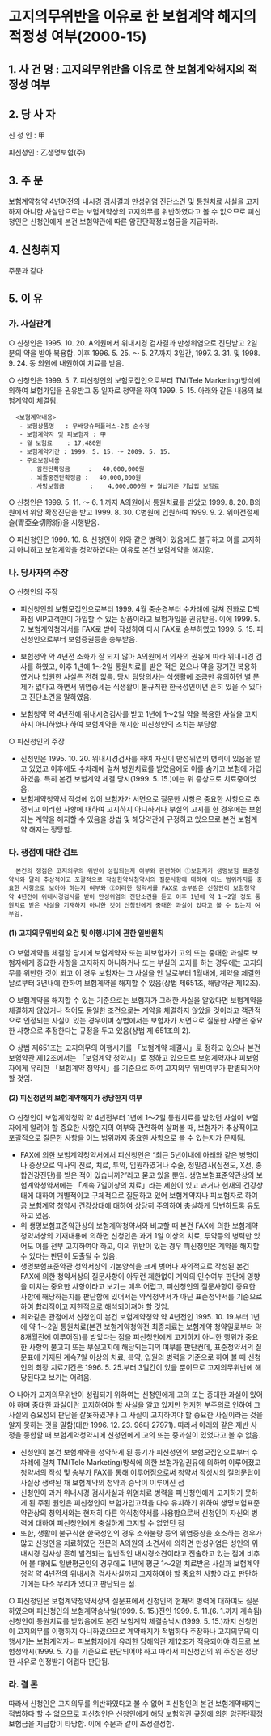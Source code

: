 # 고지의무위반을 이유로 한 보험계약 해지의 적정성 여부(2000-15)

## 1. 사 건 명 : 고지의무위반을 이유로 한 보험계약해지의 적정성 여부
## 2. 당 사 자

신 청 인 : 甲

피신청인 : 乙생명보험(주)

## 3. 주    문
보험계약청약 4년여전의 내시경 검사결과 만성위염 진단소견 및 통원치료 사실을 고지하지 아니한 사실만으로는 보험계약상의 고지의무를 위반하였다고 볼 수 없으므로 피신청인은 신청인에게 본건 보험약관에 따른 암진단확정보험금을 지급하라.

## 4. 신청취지
주문과 같다.

## 5. 이   유
### 가. 사실관계
○ 신청인은 1995. 10. 20. A의원에서 위내시경 검사결과 만성위염으로 진단받고 2일분의 약을 받아 복용함. 이후 1996. 5. 25. ～ 5. 27.까지 3일간, 1997. 3. 31. 및 1998. 9. 24. 동 의원에 내원하여 치료를 받음.

○ 신청인은 1999. 5. 7. 피신청인의 보험모집인으로부터 TM(Tele Marketing)방식에 의하여 보험가입을 권유받고 동 일자로 청약을 하여 1999. 5. 15. 아래와 같은 내용의 보험계약이 체결됨.

      <보험계약내용>
       - 보험상품명   : 무배당슈퍼플러스-2종 순수형
       - 보험계약자 및 피보험자 : 甲
       - 월 보험료    : 17,480원
       - 보험계약기간 : 1999. 5. 15. ～ 2009. 5. 15.
       - 주요보장내용
          ․ 암진단확정금     :   40,000,000원
          ․ 뇌졸중진단확정금 :   40,000,000원
          ․ 사망보험금       :    4,000,000원 + 월납기준 기납입 보험료

○ 신청인은 1999. 5. 11. ～ 6. 1.까지 A의원에서 통원치료를 받았고 1999. 8. 20. B의원에서 위암 확정진단을 받고 1999. 8. 30. C병원에 입원하여 1999. 9. 2. 위아전절제술(胃亞全切除術)을 시행받음.

○ 피신청인은 1999. 10. 6. 신청인이 위와 같은 병력이 있음에도 불구하고 이를 고지하지 아니하고 보험계약을 청약하였다는 이유로 본건 보험계약을 해지함.
 
### 나. 당사자의 주장
  ○ 신청인의 주장
  - 피신청인의 보험모집인으로부터 1999. 4월 중순경부터 수차례에 걸쳐 전화로 D백화점 VIP고객만이 가입할 수 있는 상품이라고  보험가입을 권유받음. 이에 1999. 5. 7. 보험계약청약서를 FAX로 받아 작성하여 다시 FAX로 송부하였고 1999. 5. 15. 피신청인으로부터 보험증권등을 송부받음.

  - 보험청약 약 4년전 소화가 잘 되지 않아 A의원에서 의사의 권유에 따라 위내시경 검사를 하였고, 이후 1년에 1～2일 통원치료를 받은 적은 있으나 약을 장기간 복용하였거나 입원한 사실은 전혀 없음. 당시 담당의사는 식생활에 조금만 유의하면 별 문제가 없다고 하면서 위염증세는 식생활이 불규칙한 한국성인이면 흔히 있을 수 있다고 진단소견을 말하였음.
  - 보험청약 약 4년전에 위내시경검사를 받고 1년에 1～2일 약을 복용한 사실을 고지하지 아니하였다 하여 보험계약을 해지한 피신청인의 조치는 부당함.

○ 피신청인의 주장
  - 신청인은 1995. 10. 20. 위내시경검사를 하여 자신이 만성위염의 병력이 있음을 알고 있었고 이후에도 수차례에 걸쳐 병원치료를 받았음에도 이를 숨기고 보험에 가입하였음. 특히 본건 보험계약 체결 당시(1999. 5. 15.)에는 위 증상으로 치료중이었음. 
  - 보험계약청약서 작성에 있어 보험자가 서면으로 질문한 사항은 중요한 사항으로 추정되고 이러한 사항에 대하여 고지하지 아니하거나 부실의 고지를 한 경우에는 보험자는 계약을 해지할 수 있음을 상법 및 해당약관에 규정하고 있으므로 본건 보험계약 해지는 정당함.

### 다. 쟁점에 대한 검토
      본건의 쟁점은 고지의무의 위반이 성립되는지 여부와 관련하여 ①보험자가 생명보험 표준청약서와 달리 추상적이고 포괄적으로 작성한약식청약서의 질문사항에 대하여 어느 범위까지를 중요한 사항으로 보아야 하는지 여부와 ②이러한 청약서를 FAX로 송부받은 신청인이 보험청약 약 4년전에 위내시경검사를 받아 만성위염의 진단소견을 듣고 이후 1년에 약 1～2일 정도 통원치료 받은 사실을 기재하지 아니한 것이 신청인에게 중대한 과실이 있다고 볼 수 있는지 여부임.
#### (1) 고지의무위반의 요건 및 이행시기에 관한 일반원칙
 ○ 보험계약을 체결할 당시에 보험계약자 또는 피보험자가 고의 또는 중대한 과실로 보험자에게 중요한 사항을 고지하지 아니하거나 또는 부실의 고지를 하는 경우에는 고지의무를 위반한 것이 되고 이 경우 보험자는 그 사실을 안 날로부터 1월내에, 계약을 체결한 날로부터 3년내에 한하여 보험계약을 해지할 수 있음(상법 제651조, 해당약관 제12조).
 
 ○ 보험계약을 해지할 수 있는 기준으로는 보험자가 그러한 사실을 알았다면 보험계약을 체결하지 않았거나 적어도 동일한 조건으로는 계약을 체결하지 않았을 것이라고 객관적으로 인정되는 사실이 있는 경우이며 상법에서는 보험자가 서면으로 질문한 사항은 중요한 사항으로 추정한다는 규정을 두고 있음(상법 제 651조의 2).
 
 ○ 상법 제651조는 고지의무의 이행시기를 「보험계약 체결시」로 정하고 있으나 본건 보험약관 제12조에서는 「보험계약 청약시」로 정하고 있으므로 보험계약자나 피보험자에게 유리한 「보험계약 청약시」를 기준으로 하여 고지의무 위반여부가 판별되어야 할 것임.
#### (2) 피신청인의 보험계약해지가 정당한지 여부
○ 신청인이 보험계약청약 약 4년전부터 1년에 1～2일 통원치료를 받았던 사실이 보험자에게 알려야 할 중요한 사항인지의 여부와 관련하여 살펴볼 때, 보험자가 추상적이고 포괄적으로 질문한 사항을 어느 범위까지 중요한 사항으로 볼 수 있는지가 문제됨.
-   FAX에 의한 보험계약청약서에서 피신청인은 “최근 5년이내에 아래와 같은 병명이나 증상으로 의사의 진료, 치료, 투약, 입원하였거나 수술, 정밀검사(심전도, X선, 종합건강진단)를 받은 적이 있습니까?”라고 묻고 있을 뿐임. 생명보험표준약관상의 보험계약청약서에는 「계속 7일이상의 치료」라는 제한이 있고 과거나 현재의 건강상태에 대하여 개별적이고 구체적으로 질문하고 있어 보험계약자나 피보험자로 하여금 보험계약 청약시 건강상태에 대하여 상당히 주의하여 충실하게 답변하도록 유도하고 있음. 
-  위 생명보험표준약관상의 보험계약청약서와 비교할 때 본건 FAX에 의한 보험계약청약서상의 기재내용에 의하면 신청인은 과거 1일 이상의 치료, 투약등의 병력만 있어도 이를 전부 고지하여야 하고, 이의 위반이 있는 경우 피신청인은 계약을 해지할 수 있다는 판단이 도출될 수 있음.
-  생명보험표준약관 청약서상의 기본양식을 크게 벗어나 자의적으로 작성된 본건 FAX에 의한 청약서상의 질문사항이 아무런 제한없이 계약의 인수여부 판단에 영향을 미치는 중요한 사항이라고 보기는 매우 어렵고, 피신청인의 질문사항이 중요한 사항에 해당하는지를 판단함에 있어서는 약식청약서가 아닌 표준청약서를 기준으로 하여 합리적이고 제한적으로 해석되어져야 할 것임. 
 - 위와같은 관점에서 신청인이 본건 보험계약청약 약 4년전인 1995. 10. 19.부터 1년에 약 1～2일 통원치료(본건 보험계약청약전 최종치료는 보험계약 청약일로부터 약 8개월전에 이루어짐)를 받았다는 점을 피신청인에게 고지하지 아니한 행위가 중요한 사항의 불고지 또는 부실고지에 해당되는지의 여부를 판단컨데, 표준청약서의 질문표에 기재된 계속7일 이상의 치료, 복약, 입원의 병력을 기준으로 하여 볼 때 신청인의 최장 치료기간은 1996. 5. 25.부터 3일간이 있을 뿐이므로 고지의무위반에 해당된다고 보기는 어려움. 

○ 나아가 고지의무위반이 성립되기 위하여는 신청인에게 고의 또는 중대한 과실이 있어야 하며 중대한 과실이란 고지하여야 할 사실을 알고 있지만 현저한 부주의로 인하여 그 사실의 중요성의 판단을 잘못하였거나 그 사실이 고지하여야 할 중요한 사실이라는 것을 알지 못하는 것을 말함(대판 1996. 12. 23. 96다 27971). 따라서 아래와 같은 제반 사정을 종합할 때 보험계약청약시에 신청인에게 고의 또는 중과실이 있었다고 볼 수 없음.
 - 신청인이 본건 보험계약을 청약하게 된 동기가 피신청인의 보험모집인으로부터 수차례에 걸쳐 TM(Tele Marketing)방식에 의한 보험가입권유에 의하여 이루어졌고 청약서의 작성 및 송부가 FAX를 통해 이루어짐으로써 청약서 작성시의 질의문답이 사실상 생략된 채 보험계약의 청약과 승낙이 이루어진 점
 - 신청인이 과거 위내시경 검사사실과 위염치료 병력을 피신청인에게 고지하기 못하게 된 주된 원인은 피신청인이 보험가입고객을 다수 유치하기 위하여 생명보험표준약관상의 청약서와는 현저히 다른 약식청약서를 사용함으로써 신청인이 자신의 병력에 대하여 피신청인에게 충실하게 고지할 수 없었던 점
 - 또한, 생활이 불규칙한 한국성인의 경우 소화불량 등의 위염증상을 호소하는 경우가 많고 신청인을 치료하였던 전문의 A의원의 소견서에 의하면 만성위염은 성인의 위내시경 검사상 흔히 발견되는 일반적인 내시경소견이라고 진술하고 있는 점에 비추어 볼 때에도 일반평균인의 경우에도 1년에 평균 1～2일 치료받은 사실과 보험계약청약 약 4년전의 위내시경 검사사실까지 고지하여야 할 중요한 사항이라고 판단하기에는 다소 무리가 있다고 판단되는 점.

○ 피신청인은 보험계약청약서상의 질문표에서 신청인의 현재의 병력에 대하여도 질문하였으며 피신청인의 보험계약승낙일(1999. 5. 15.)전인 1999. 5. 11.(6. 1.까지 계속됨) 신청인이 통원치료를 받았음에도 본건 보험계약 체결승낙시(1999. 5. 15.)까지 신청인이 고지의무를 이행하지 아니하였으므로 계약해지가 적법하다 주장하나 고지의무의 이행시기는 보험계약자나 피보험자에게 유리한 당해약관 제12조가 적용되어야 하므로 보험청약시(1999. 5. 7.)를 기준으로 판단되어야 하고 따라서 피신청인의 위 주장은 정당한 사유로 인정받기 어렵다 판단됨.
    
### 라. 결 론
   따라서 신청인은 고지의무를 위반하였다고 볼 수 없어 피신청인의  본건 보험계약해지는 적법하다 할 수 없으므로 피신청인은 신청인에게  해당 보험약관 규정에 의한 암진단확정보험금을 지급함이 타당함.
   이에 주문과 같이 조정결정함.
